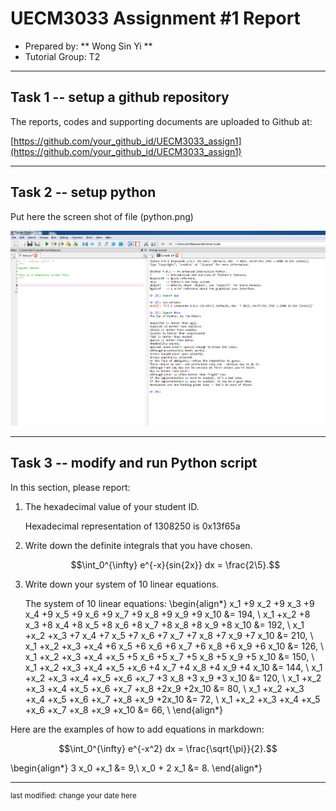 UECM3033 Assignment #1 Report
========================================================

- Prepared by: ** Wong Sin Yi **
- Tutorial Group: T2

--------------------------------------------------------

## Task 1 -- setup a github repository

The reports, codes and supporting documents are uploaded to Github at: 

[https://github.com/your_github_id/UECM3033_assign1](https://github.com/your_github_id/UECM3033_assign1)


---------------------------------------------------------

## Task 2 -- setup python

Put here the screen shot of file (python.png)

![python.png](python.png)


------------------------------------------------------------

## Task 3 -- modify and run Python script

In this section, please report:

1. The hexadecimal value of your student ID.

    Hexadecimal representation of 1308250 is 0x13f65a

2. Write down the definite integrals that you have chosen.

    $$\int_0^{\infty} e^{-x}{sin{2x}} dx = \frac{2\5}.$$

3. Write down your system of 10 linear equations.

    The system of 10 linear equations: 
    \begin{align*} x_1 +9 x_2 +9 x_3 +9 x_4 +9 x_5 +9 x_6 +9 x_7 +9 x_8 +9 x_9 +9 x_10 &= 194, \\
                   x_1 +x_2 +8 x_3 +8 x_4 +8 x_5 +8 x_6 +8 x_7 +8 x_8 +8 x_9 +8 x_10 &= 192, \\
		   x_1 +x_2 +x_3 +7 x_4 +7 x_5 +7 x_6 +7 x_7 +7 x_8 +7 x_9 +7 x_10 &= 210, \\
		   x_1 +x_2 +x_3 +x_4 +6 x_5 +6 x_6 +6 x_7 +6 x_8 +6 x_9 +6 x_10 &= 126, \\
                   x_1 +x_2 +x_3 +x_4 +x_5 +5 x_6 +5 x_7 +5 x_8 +5 x_9 +5 x_10 &= 150, \\
		   x_1 +x_2 +x_3 +x_4 +x_5 +x_6 +4 x_7 +4 x_8 +4 x_9 +4 x_10 &= 144, \\
		   x_1 +x_2 +x_3 +x_4 +x_5 +x_6 +x_7 +3 x_8 +3 x_9 +3 x_10 &= 120, \\
		   x_1 +x_2 +x_3 +x_4 +x_5 +x_6 +x_7 +x_8 +2x_9 +2x_10 &= 80, \\
		   x_1 +x_2 +x_3 +x_4 +x_5 +x_6 +x_7 +x_8 +x_9 +2x_10 &= 72, \\
		   x_1 +x_2 +x_3 +x_4 +x_5 +x_6 +x_7 +x_8 +x_9 +x_10 &= 66, \\ \end{align*}

Here are the examples of how to add equations in markdown:

$$\int_0^{\infty} e^{-x^2} dx = \frac{\sqrt{\pi}}{2}.$$

\begin{align*}
3 x_0 +x_1 &= 9,\\
x_0 + 2 x_1 &= 8.
\end{align*}

-----------------------------------

<sup>last modified: change your date here</sup>

